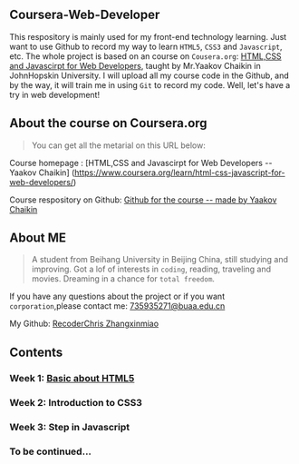 ## Coursera-Web-Developer
This respository is mainly used for my front-end technology learning.  Just want to use Github to record my way to learn `HTML5`, `CSS3` and `Javascript`, etc. The whole project is based on an course on `Cousera.org`: [HTML,CSS and Javascirpt for Web Developers](https://www.coursera.org/learn/html-css-javascript-for-web-developers/), taught by Mr.Yaakov Chaikin in JohnHopskin University. I will upload all my course code in the Github, and by the way, it will train me in using `Git` to record my code. Well, let's have a try in web development!

## About the course on Coursera.org

> You can get all the metarial on this URL below:

Course homepage : [HTML,CSS and Javascirpt for Web Developers -- Yaakov Chaikin] (https://www.coursera.org/learn/html-css-javascript-for-web-developers/)
  
Course respository on Github: [Github for the course -- made by Yaakov Chaikin](https://github.com/jhu-ep-coursera/fullstack-course4)

## About ME

> A student from Beihang University in Beijing China, still studying and improving. Got a lof of interests in `coding`, reading, traveling and movies. Dreaming in a chance for `total freedom`.


If you have any questions about the project or if you want `corporation`,please contact me: 735935271@buaa.edu.cn

My Github: [RecoderChris Zhangxinmiao](https://github.com/RecoderChris)

## Contents

### Week 1: [Basic about HTML5](https://github.com/RecoderChris/coursera-web-develop/tree/master/Lecture1 "Week 1")

### Week 2: Introduction to CSS3

### Week 3: Step in Javascript

### To be continued...
